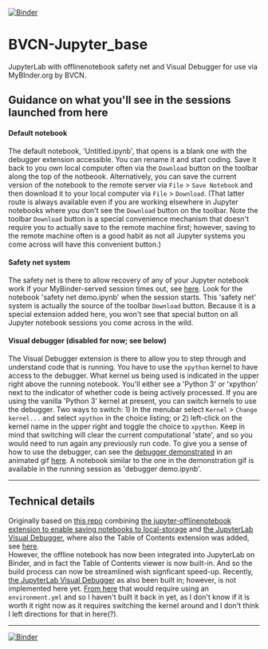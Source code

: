 [![Binder](https://mybinder.org/badge_logo.svg)](https://mybinder.org/v2/gh/fomightez/BVCN-Jupyter_base/master?urlpath=lab%2Ftree%2FUntitled.ipynb)

# BVCN-Jupyter_base
JupyterLab with offlinenotebook safety net and Visual Debugger for use via MyBInder.org by BVCN.

## Guidance on what you'll see in the sessions launched from here

#### Default notebook

The default notebook, 'Untitled.ipynb', that opens is a blank one with the debugger extension accessible. You can rename it and start coding. Save it back to you own local computer often via the `Download` button on the toolbar along the top of the notbeook. Alternatively, you can save the current version of the notebook to the remote server via `File` > `Save Notebook` and then download it to your local computer via `File` > `Download`. (That latter route is always available even if you are working elsewhere in Jupyter notebooks where you don't see the `Download` button on the toolbar. Note the toolbar `Download` button is a special convenience mechanism that doesn't require you to actually save to the remote machine first; however, saving to the remote machine often is a good habit as not all Jupyter systems you come across will have this convenient button.)

#### Safety net system

The safety net is there to allow recovery of any of your Jupyter notebook work if your MyBinder-served session times out, see [here](https://github.com/biovcnet/biovcnet.github.io/wiki/Infrastructure:-MyBinder#safety-net-for-the-ephemeral-nature-of-sessions). Look for the notebook 'safety net demo.ipynb' when the session starts. This 'safety net' system is actually the source of the toolbar `Download` button. Because it is a special extension added here, you won't see that special button on all Jupyter notebook sessions you come across in the wild.

#### Visual debugger (disabled for now; see below)

The Visual Debugger extension is there to allow you to step through and understand code that is running. You have to use the `xpython` kernel to have access to the debugger. What kernel us being used is indicated in the upper right above the running notebook. You'll either see a 'Python 3' or 'xpython' next to the indicator of whether code is being actively processed. If you are using the vanilla 'Python 3' kernel at present, you can switch kernels to use the debugger. Two ways to switch: 1) In the menubar select `Kernel` > `Change kernel...` and select `xpython` in the choice listing; or 2) left-click on the kernel name in the upper right and toggle the choice to `xpython`. Keep in mind that switching will clear the current computational 'state', and so you would need to run again any previously run code. To give you a sense of how to use the debugger, can see the [debugger demonstrated](https://github.com/jupyterlab/debugger#jupyterlabdebugger) in an animated gif [here](https://github.com/jupyterlab/debugger#jupyterlabdebugger). A notebook similar to the one in the demonstration gif is available in the running session as 'debugger demo.ipynb'.

----

## Technical details

Originally based on [this repo](https://github.com/fomightez/BVCN-Jupyter_base) combining [the jupyter-offlinenotebook extension to enable saving notebooks to local-storage](https://github.com/manics/jupyter-offlinenotebook) and [the JupyterLab Visual Debugger](https://github.com/jupyterlab/debugger), where also the Table of Contents extension was added, see [here](https://github.com/jupyterlab/jupyterlab-toc#jupyterlab-toc).  
However, the offline notebook has now been integrated into JupyterLab on Binder, and in fact the Table of Contents viewer is now built-in. And so the build process can now be streamlined wish signficant speed-up. Recently, [the JupyterLab Visual Debugger](https://github.com/jupyterlab/debugger) as also been built in; however, is not implemented here yet. [From here](https://github.com/jupyterlab/debugger#jupyterlabdebugger) that would require using an `environment.yml` and so I haven't built it back in yet, as I don't know if it is worth it right now as it requires switching the kernel around and I don't think I left directions for that in here(?).


-----

[![Binder](https://mybinder.org/badge_logo.svg)](https://mybinder.org/v2/gh/fomightez/BVCN-Jupyter_base/master?urlpath=lab%2Ftree%2FUntitled.ipynb)
